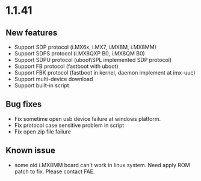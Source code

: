 # 1.1.41
## New features
* Support SDP protocol (i.MX6x, i.MX7, i.MX8M, i.MX8MM)
* Support SDPS protocol (i.MX8QXP B0, i.MX8QM B0)
* Support SDPU protocol (uboot\SPL implemented SDP protocol)
* Support FB protocol (fastboot with uboot)
* Support FBK protocol (fastboot in kernel, daemon implement at imx-uuc)
* Support multi-device download
* Support built-in script

## Bug fixes
* Fix sometime open usb device failure at windows platform.  
* Fix protocol case sensitive problem in script
* Fix open zip file failure

## Known issue
* some old i.MX8MM board can't work in linux system.  Need apply ROM patch to fix. Please contact FAE. 